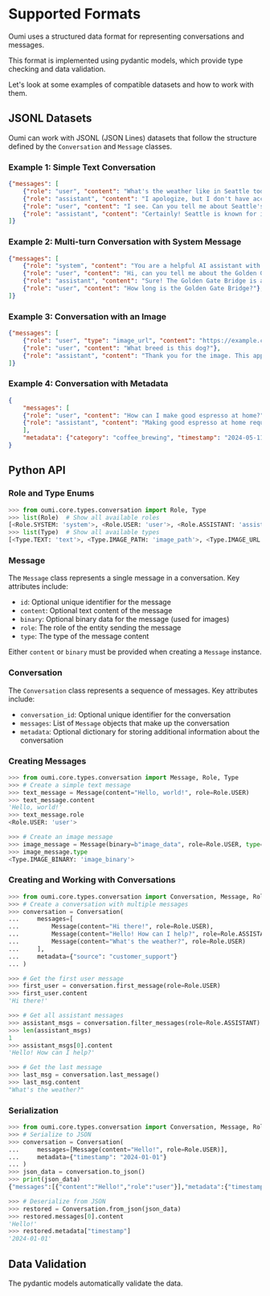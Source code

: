 # Supported Formats

Oumi uses a structured data format for representing conversations and messages.

This format is implemented using pydantic models, which provide type checking and data validation.

Let's look at some examples of compatible datasets and how to work with them.

## JSONL Datasets

Oumi can work with JSONL (JSON Lines) datasets that follow the structure defined by the `Conversation` and `Message` classes.

### Example 1: Simple Text Conversation

```json
{"messages": [
    {"role": "user", "content": "What's the weather like in Seattle today?"},
    {"role": "assistant", "content": "I apologize, but I don't have access to real-time weather information for Seattle."},
    {"role": "user", "content": "I see. Can you tell me about Seattle's typical weather patterns?"},
    {"role": "assistant", "content": "Certainly! Seattle is known for its mild, but wet climate."}
]}
```

### Example 2: Multi-turn Conversation with System Message

```json
{"messages": [
    {"role": "system", "content": "You are a helpful AI assistant with knowledge about architecture."},
    {"role": "user", "content": "Hi, can you tell me about the Golden Gate Bridge?"},
    {"role": "assistant", "content": "Sure! The Golden Gate Bridge is an iconic suspension bridge in San Francisco."},
    {"role": "user", "content": "How long is the Golden Gate Bridge?"},
]}
```

### Example 3: Conversation with an Image

```json
{"messages": [
    {"role": "user", "type": "image_url", "content": "https://example.com/image_of_dog.jpg"},
    {"role": "user", "content": "What breed is this dog?"},
    {"role": "assistant", "content": "Thank you for the image. This appears to be a Shih Tzu puppy."}
]}
```

### Example 4: Conversation with Metadata

```json
{
    "messages": [
    {"role": "user", "content": "How can I make good espresso at home?"},
    {"role": "assistant", "content": "Making good espresso at home requires some equipment and practice, but here are some key tips:\n\n1. Use freshly roasted, high-quality coffee beans.\n2. Grind the beans just before brewing, using a fine, consistent grind.\n3. Use the right amount of coffee - typically 18-20 grams for a double shot.\n4. Tamp the grounds evenly with about 30 pounds of pressure.\n5. Ensure your espresso machine is clean and at the correct temperature (usually around 200°F).\n6. Aim for an extraction time of 25-30 seconds for a 1-2 oz shot.\n7. Look for a golden-brown crema on top of your espresso.\n8. Experiment and adjust based on taste - espresso making is part science, part art!"}
    ],
    "metadata": {"category": "coffee_brewing", "timestamp": "2024-05-11T11:22:00Z"}
}
```

## Python API

### Role and Type Enums

```python
>>> from oumi.core.types.conversation import Role, Type
>>> list(Role)  # Show all available roles
[<Role.SYSTEM: 'system'>, <Role.USER: 'user'>, <Role.ASSISTANT: 'assistant'>, <Role.TOOL: 'tool'>]
>>> list(Type)  # Show all available types
[<Type.TEXT: 'text'>, <Type.IMAGE_PATH: 'image_path'>, <Type.IMAGE_URL: 'image_url'>, <Type.IMAGE_BINARY: 'image_binary'>]

```

### Message

The `Message` class represents a single message in a conversation. Key attributes include:

- `id`: Optional unique identifier for the message
- `content`: Optional text content of the message
- `binary`: Optional binary data for the message (used for images)
- `role`: The role of the entity sending the message
- `type`: The type of the message content

Either `content` or `binary` must be provided when creating a `Message` instance.

### Conversation

The `Conversation` class represents a sequence of messages. Key attributes include:

- `conversation_id`: Optional unique identifier for the conversation
- `messages`: List of `Message` objects that make up the conversation
- `metadata`: Optional dictionary for storing additional information about the conversation

### Creating Messages

```python
>>> from oumi.core.types.conversation import Message, Role, Type
>>> # Create a simple text message
>>> text_message = Message(content="Hello, world!", role=Role.USER)
>>> text_message.content
'Hello, world!'
>>> text_message.role
<Role.USER: 'user'>

>>> # Create an image message
>>> image_message = Message(binary=b"image_data", role=Role.USER, type=Type.IMAGE_BINARY)
>>> image_message.type
<Type.IMAGE_BINARY: 'image_binary'>

```

### Creating and Working with Conversations

```python
>>> from oumi.core.types.conversation import Conversation, Message, Role
>>> # Create a conversation with multiple messages
>>> conversation = Conversation(
...     messages=[
...         Message(content="Hi there!", role=Role.USER),
...         Message(content="Hello! How can I help?", role=Role.ASSISTANT),
...         Message(content="What's the weather?", role=Role.USER)
...     ],
...     metadata={"source": "customer_support"}
... )

>>> # Get the first user message
>>> first_user = conversation.first_message(role=Role.USER)
>>> first_user.content
'Hi there!'

>>> # Get all assistant messages
>>> assistant_msgs = conversation.filter_messages(role=Role.ASSISTANT)
>>> len(assistant_msgs)
1
>>> assistant_msgs[0].content
'Hello! How can I help?'

>>> # Get the last message
>>> last_msg = conversation.last_message()
>>> last_msg.content
"What's the weather?"

```

### Serialization

```python
>>> from oumi.core.types.conversation import Conversation, Message, Role
>>> # Serialize to JSON
>>> conversation = Conversation(
...     messages=[Message(content="Hello!", role=Role.USER)],
...     metadata={"timestamp": "2024-01-01"}
... )
>>> json_data = conversation.to_json()
>>> print(json_data)
{"messages":[{"content":"Hello!","role":"user"}],"metadata":{"timestamp":"2024-01-01"}}

>>> # Deserialize from JSON
>>> restored = Conversation.from_json(json_data)
>>> restored.messages[0].content
'Hello!'
>>> restored.metadata["timestamp"]
'2024-01-01'

```

## Data Validation

The pydantic models automatically validate the data.
